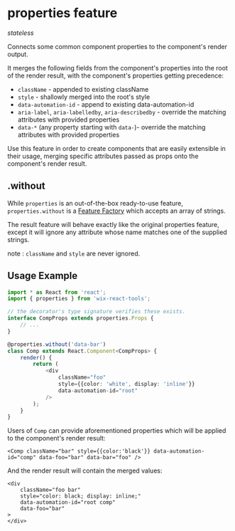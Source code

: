 # properties feature 
*stateless*

Connects some common component properties to the component's render output.

It merges the following fields from the component's properties into the root of the render result, 
with the component's properties getting precedence:
- `className` - appended to existing className
- `style` - shallowly merged into the root's style
- `data-automation-id` - append to existing data-automation-id
- `aria-label`, `aria-labelledby`, `aria-describedby` - override the matching attributes with provided properties
- `data-*` (any property starting with `data-`)- override the matching attributes with provided properties

Use this feature in order to create components that are easily extensible in their usage, merging specific attributes passed as props onto the component's render result.


## .without

While `properties` is an out-of-the-box ready-to-use feature, `properties.without` is a [Feature Factory](./README.md#Configurable-Features) which accepts an array of strings.

The result feature will behave exactly like the original properties feature, except it will ignore any attribute whose name matches one of the supplied strings.

note : `className` and `style` are never ignored.


## Usage Example

```ts
import * as React from 'react';
import { properties } from 'wix-react-tools';

// the decorator's type signature verifies these exists.
interface CompProps extends properties.Props {
    // ...
}

@properties.without('data-bar')
class Comp extends React.Component<CompProps> {
    render() {
        return (
            <div
                className="foo"
                style={{color: 'white', display: 'inline'}}
                data-automation-id="root"
            />
        );
    }
}
```
Users of `Comp` can provide aforementioned properties which will be applied to the component's render result:
```tsx
<Comp className="bar" style={{color:'black'}} data-automation-id="comp" data-foo="bar" data-bar="foo" />
```

And the render result will contain the merged values:
```tsx
<div 
    className="foo bar"
    style="color: black; display: inline;"
    data-automation-id="root comp"
    data-foo="bar"
>
</div>
```
